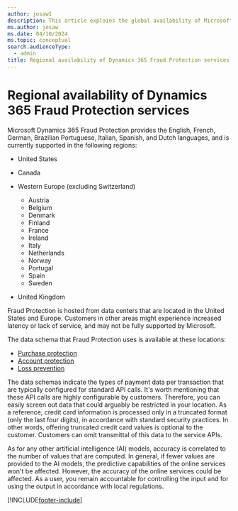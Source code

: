 ```yaml
---
author: josaw1
description: This article explains the global availability of Microsoft Dynamics 365 Fraud Protection.
ms.author: josaw
ms.date: 04/10/2024
ms.topic: conceptual
search.audienceType:
  - admin
title: Regional availability of Dynamics 365 Fraud Protection services
---
```


# Regional availability of Dynamics 365 Fraud Protection services

Microsoft Dynamics 365 Fraud Protection provides the English, French, German, Brazilian Portuguese, Italian, Spanish, and Dutch languages, and is currently supported in the following regions:

- United States
- Canada
- Western Europe (excluding Switzerland)

    - Austria
    - Belgium
    - Denmark
    - Finland
    - France
    - Ireland
    - Italy
    - Netherlands
    - Norway
    - Portugal
    - Spain
    - Sweden

- United Kingdom 

Fraud Protection is hosted from data centers that are located in the United States and Europe. Customers in other areas might experience increased latency or lack of service, and may not be fully supported by Microsoft.

The data schema that Fraud Protection uses is available at these locations:

- [Purchase protection](view-purchase-protection-schemas.md)
- [Account protection](ap-schema.md)
- [Loss prevention](view-loss-prevent-schemas.md#transactions)

The data schemas indicate the types of payment data per transaction that are typically configured for standard API calls. It's worth mentioning that these API calls are highly configurable by customers. Therefore, you can easily screen out data that could arguably be restricted in your location. As a reference, credit card information is processed only in a truncated format (only the last four digits), in accordance with standard security practices. In other words, offering truncated credit card values is optional to the customer. Customers can omit transmittal of this data to the service APIs.

As for any other artificial intelligence (AI) models, accuracy is correlated to the number of values that are computed. In general, if fewer values are provided to the AI models, the predictive capabilities of the online services won't be affected. However, the accuracy of the online services could be affected. As a user, you remain accountable for controlling the input and for using the output in accordance with local regulations.

[!INCLUDE[footer-include](includes/footer-banner.md)]

